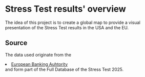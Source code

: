 # Stress Test results' overview
The idea of this project is to create a global map to provide a visual presentation of the Stress Test results in the USA and the EU.

## Source
The data used originate from the <li><a href="https://www.eba.europa.eu/risk-and-data-analysis/risk-analysis/eu-wide-stress-testing" target="_blank">European Banking Auhtority</a></li> and form part of the Full Database of the Stress Test 2025. 
